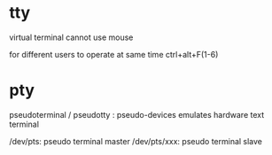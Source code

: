 # tty
virtual terminal 
cannot use mouse

for different users to operate at same time
ctrl+alt+F(1-6)

# pty
pseudoterminal / pseudotty : pseudo-devices
emulates hardware text terminal

/dev/pts: pseudo terminal master
/dev/pts/xxx: pseudo terminal slave









